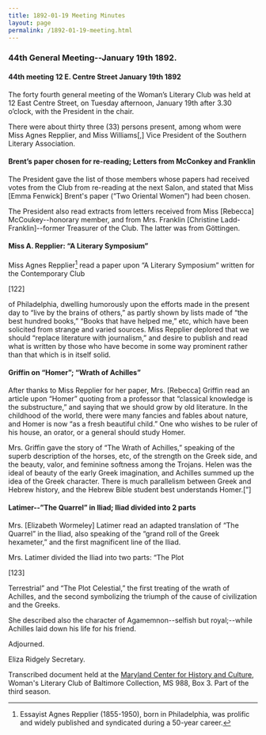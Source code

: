 ```yaml
---
title: 1892-01-19 Meeting Minutes
layout: page
permalink: /1892-01-19-meeting.html
---
```

### 44th General Meeting--January 19th 1892.

#### 44th meeting 12 E. Centre Street January 19th 1892

The forty fourth general meeting of the Woman’s Literary Club was held at 12 East Centre Street, on Tuesday afternoon, January 19th after 3.30 o’clock, with the President in the chair.

There were about thirty three (33) persons present, among whom were Miss Agnes Repplier, and Miss Williams[,] Vice President of the Southern Literary Association.

#### Brent’s paper chosen for re-reading; Letters from McConkey and Franklin

The President gave the list of those members whose papers had received votes from the Club from re-reading at the next Salon, and stated that Miss [Emma Fenwick] Brent's paper (“Two Oriental Women”) had been chosen.

The President also read extracts from letters received from Miss [Rebecca] McCoukey--honorary member, and from Mrs. Franklin [Christine Ladd-Franklin]--former Treasurer of the Club. The latter was from Göttingen.

#### Miss A. Repplier: “A Literary Symposium”

Miss Agnes Repplier[^1-12_01] read a paper upon “A Literary Symposium” written for the Contemporary Club

[^1-12_01]: Essayist Agnes Repplier (1855-1950), born in Philadelphia, was prolific and widely published and syndicated during a 50-year career.  

[122]

of Philadelphia, dwelling humorously upon the efforts made in the present day to “live by the brains of others,” as partly shown by lists made of “the best hundred books,” “Books that have helped me,” etc, which have been solicited from strange and varied sources. Miss Repplier deplored that we should “replace literature with journalism,” and desire to publish and read what is written by those who have become in some way prominent rather than that which is in itself solid.

#### Griffin on “Homer”; “Wrath of Achilles”

After thanks to Miss Repplier for her paper, Mrs. [Rebecca] Griffin read an article upon “Homer” quoting from a professor that “classical knowledge is the substructure,” and saying that we should grow by old literature. In the childhood of the world, there were many fancies and fables about nature, and Homer is now “as a fresh beautiful child.” One who wishes to be ruler of his house, an orator, or a general should study Homer.

Mrs. Griffin gave the story of “The Wrath of Achilles,” speaking of the superb description of the horses, etc, of the strength on the Greek side, and the beauty, valor, and feminine softness among the Trojans. Helen was the ideal of beauty of the early Greek imagination, and Achilles summed up the idea of the Greek character. There is much parallelism between Greek and Hebrew history, and the Hebrew Bible student best understands Homer.[”]

#### Latimer--”The Quarrel” in Iliad; Iliad divided into 2 parts

Mrs. [Elizabeth Wormeley] Latimer read an adapted translation of “The Quarrel” in the Iliad, also speaking of the “grand roll of the Greek hexameter,” and the first magnificent line of the Iliad.

Mrs. Latimer divided the Iliad into two parts: “The Plot

[123]

Terrestrial” and “The Plot Celestial,” the first treating of the wrath of Achilles, and the second symbolizing the triumph of the cause of civilization and the Greeks.

She described also the character of Agamemnon--selfish but royal;--while Achilles laid down his life for his friend.

Adjourned.

Eliza Ridgely
Secretary.

Transcribed document held at the [Maryland Center for History and Culture](http://mdhs.org/), Woman's Literary Club of Baltimore Collection, MS 988, Box 3. Part of the third season.